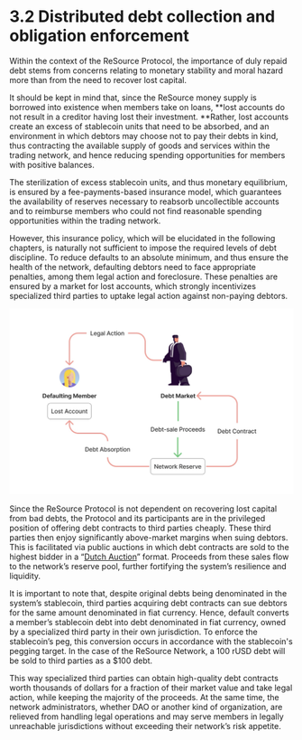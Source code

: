 # 3.2 Distributed debt collection and obligation enforcement

Within the context of the ReSource Protocol, the importance of duly repaid debt stems from concerns relating to monetary stability and moral hazard more than from the need to recover lost capital.

It should be kept in mind that, since the ReSource money supply is borrowed into existence when members take on loans, \*\*lost accounts do not result in a creditor having lost their investment. \*\*Rather, lost accounts create an excess of stablecoin units that need to be absorbed, and an environment in which debtors may choose not to pay their debts in kind, thus contracting the available supply of goods and services within the trading network, and hence reducing spending opportunities for members with positive balances.

The sterilization of excess stablecoin units, and thus monetary equilibrium, is ensured by a fee-payments-based insurance model, which guarantees the availability of reserves necessary to reabsorb uncollectible accounts and to reimburse members who could not find reasonable spending opportunities within the trading network.

However, this insurance policy, which will be elucidated in the following chapters, is naturally not sufficient to impose the required levels of debt discipline. To reduce defaults to an absolute minimum, and thus ensure the health of the network, defaulting debtors need to face appropriate penalties, among them legal action and foreclosure. These penalties are ensured by a market for lost accounts, which strongly incentivizes specialized third parties to uptake legal action against non-paying debtors.

![](<../.gitbook/assets/image (8) (1).png>)

Since the ReSource Protocol is not dependent on recovering lost capital from bad debts, the Protocol and its participants are in the privileged position of offering debt contracts to third parties cheaply. These third parties then enjoy significantly above-market margins when suing debtors. This is facilitated via public auctions in which debt contracts are sold to the highest bidder in a “[Dutch Auction](https://en.wikipedia.org/wiki/Dutch\_auction)” format. Proceeds from these sales flow to the network’s reserve pool, further fortifying the system’s resilience and liquidity.

It is important to note that, despite original debts being denominated in the system’s stablecoin, third parties acquiring debt contracts can sue debtors for the same amount denominated in fiat currency. Hence, default converts a member’s stablecoin debt into debt denominated in fiat currency, owned by a specialized third party in their own jurisdiction. To enforce the stablecoin’s peg, this conversion occurs in accordance with the stablecoin's pegging target. In the case of the ReSource Network, a 100 rUSD debt will be sold to third parties as a $100 debt.

This way specialized third parties can obtain high-quality debt contracts worth thousands of dollars for a fraction of their market value and take legal action, while keeping the majority of the proceeds. At the same time, the network administrators, whether DAO or another kind of organization, are relieved from handling legal operations and may serve members in legally unreachable jurisdictions without exceeding their network’s risk appetite.

